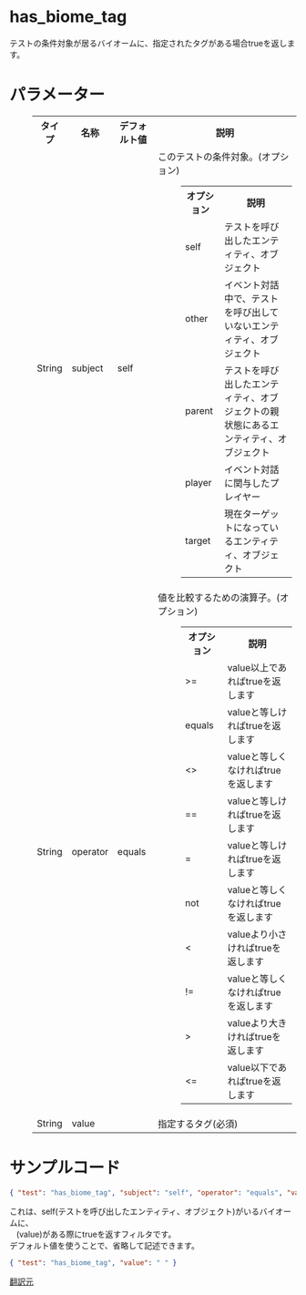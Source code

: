 # has_biome_tag  
テストの条件対象が居るバイオームに、指定されたタグがある場合trueを返します。
  
# パラメーター

<dl><dd><table class="wikitable">
<tbody><tr>
<th>タイプ</th>
<th>名称</th>
<th>デフォルト値</th>
<th>説明
</th></tr>
<tr>
<td>String
</td>
<td>subject
</td>
<td>self
</td>
<td>このテストの条件対象。(オプション)
<dl><dd><table class="wikitable">
<tbody><tr>
<th>オプション</th>
<th>説明
</th></tr>
<tr>
<td>self
</td>
<td>テストを呼び出したエンティティ、オブジェクト
</td></tr>
<tr>
<td>other
</td>
<td>イベント対話中で、テストを呼び出していないエンティティ、オブジェクト
</td></tr>
<tr>
<td>parent
</td>
<td>テストを呼び出したエンティティ、オブジェクトの親状態にあるエンティティ、オブジェクト
</td></tr>
<tr>
<td>player
</td>
<td>イベント対話に関与したプレイヤー
</td></tr>
<tr>
<td>target
</td>
<td>現在ターゲットになっているエンティティ、オブジェクト
</td></tr></tbody></table></dd></dl>
</td></tr>
<tr>
<td>String
</td>
<td>operator
</td>
<td>equals
</td>
<td>値を比較するための演算子。(オプション)
<dl><dd><table class="wikitable">
<tbody><tr>
<th>オプション</th>
<th>説明
</th></tr>
<tr>
<td>&gt;=
</td>
<td>value以上であればtrueを返します
</td></tr>
<tr>
<td>equals
</td>
<td>valueと等しければtrueを返します
</td></tr>
<tr>
<td>&lt;&gt;
</td>
<td>valueと等しくなければtrueを返します
</td></tr>
<tr>
<td>==
</td>
<td>valueと等しければtrueを返します
</td></tr>
<tr>
<td>=
</td>
<td>valueと等しければtrueを返します
</td></tr>
<tr>
<td>not
</td>
<td>valueと等しくなければtrueを返します
</td></tr>
<tr>
<td>&lt;
</td>
<td>valueより小さければtrueを返します
</td></tr>
<tr>
<td>!=
</td>
<td>valueと等しくなければtrueを返します
</td></tr>
<tr>
<td>&gt;
</td>
<td>valueより大きければtrueを返します
</td></tr>
<tr>
<td>&lt;=
</td>
<td>value以下であればtrueを返します
</td></tr></tbody></table></dd></dl>
</td></tr>
<tr>
<td>String
</td>
<td>value
</td>
<td>
</td>
<td>指定するタグ(必須)
</td></tr></tbody></table></dd></dl>


# サンプルコード 
```json
{ "test": "has_biome_tag", "subject": "self", "operator": "equals", "value": " " }
```
これは、self(テストを呼び出したエンティティ、オブジェクト)がいるバイオームに、  
`　`(value)がある際にtrueを返すフィルタです。  
デフォルト値を使うことで、省略して記述できます。  
```json
{ "test": "has_biome_tag", "value": " " }
```  
[翻訳元](https://minecraft.gamepedia.com/Bedrock_Edition_entity_components_documentation#has_biome_tag)  
